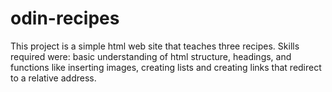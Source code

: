 # odin-recipes
This project is a simple html web site that teaches three recipes. Skills required were: basic understanding of html structure, headings, and functions like inserting images, creating lists and creating links that redirect to a relative address. 